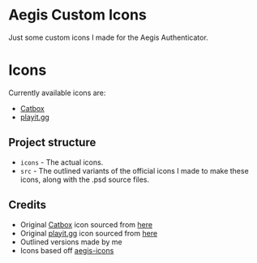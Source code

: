 # Aegis Custom Icons
Just some custom icons I made for the Aegis Authenticator.

# Icons
Currently available icons are:
- [Catbox](/icons/catbox.png)
- [playit.gg](/icons/playit.png)

## Project structure
- `icons` - The actual icons.
- `src` - The outlined variants of the official icons I made to make these icons, along with the .psd source files.

## Credits
- Original [Catbox](https://catbox.moe/) icon sourced from [here](https://catbox.moe/pictures/logo.png)
- Original [playit.gg](https://playit.gg/) icon sourced from [here](https://playit.gg/build/_assets/logo-NYRFHLA6.png)
- Outlined versions made by me
- Icons based off [aegis-icons](https://github.com/aegis-icons/aegis-icons)
